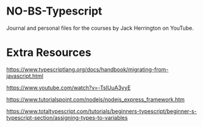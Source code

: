 # NO-BS-Typescript
Journal and personal files for the courses by Jack Herrington on YouTube.


<h1>Extra Resources</h1>


https://www.typescriptlang.org/docs/handbook/migrating-from-javascript.html

https://www.youtube.com/watch?v=-TsIUuA3yyE

https://www.tutorialspoint.com/nodejs/nodejs_express_framework.htm

https://www.totaltypescript.com/tutorials/beginners-typescript/beginner-s-typescript-section/assigning-types-to-variables
